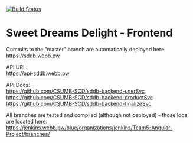 [![Build Status](https://jenkins.webb.pw/buildStatus/icon?job=Team5-Angular-Project/master)](https://jenkins.webb.pw/blue/organizations/jenkins/Team5-Angular-Project/branches/)

# Sweet Dreams Delight - Frontend
Commits to the "master" branch are automatically deployed here: <br />
https://sddb.webb.pw

API URL: <br />
https://api-sddb.webb.pw

API Docs: <br />
https://github.com/CSUMB-SCD/sddb-backend-userSvc <br />
https://github.com/CSUMB-SCD/sddb-backend-productSvc <br />
https://github.com/CSUMB-SCD/sddb-backend-finalizeSvc <br />

All branches are tested and compiled (although not deployed) - those logs are located here: <br />
https://jenkins.webb.pw/blue/organizations/jenkins/Team5-Angular-Project/branches/
